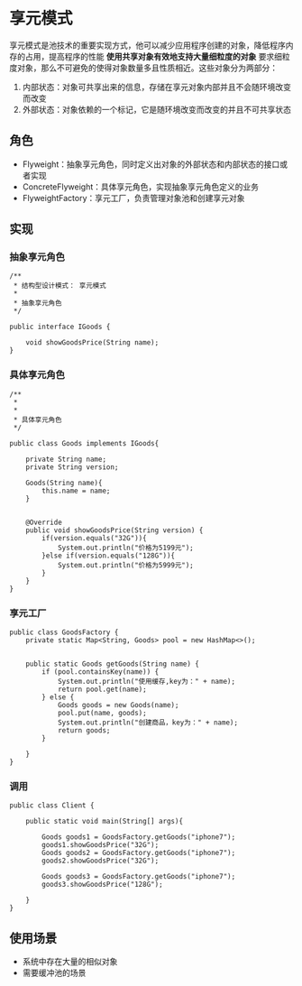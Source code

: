 # 享元模式
享元模式是池技术的重要实现方式，他可以减少应用程序创建的对象，降低程序内存的占用，提高程序的性能
**使用共享对象有效地支持大量细粒度的对象**
要求细粒度对象，那么不可避免的使得对象数量多且性质相近。这些对象分为两部分：
1. 内部状态：对象可共享出来的信息，存储在享元对象内部并且不会随环境改变而改变
2. 外部状态：对象依赖的一个标记，它是随环境改变而改变的并且不可共享状态


## 角色
- Flyweight：抽象享元角色，同时定义出对象的外部状态和内部状态的接口或者实现
- ConcreteFlyweight：具体享元角色，实现抽象享元角色定义的业务
- FlyweightFactory：享元工厂，负责管理对象池和创建享元对象

## 实现

### 抽象享元角色
```
/**
 * 结构型设计模式： 享元模式
 * 
 * 抽象享元角色
 */

public interface IGoods {
    
    void showGoodsPrice(String name);
}

```

### 具体享元角色
```
/**
 * 
 * 
 * 具体享元角色
 */

public class Goods implements IGoods{
    
    private String name;
    private String version;
    
    Goods(String name){
        this.name = name;
    }


    @Override
    public void showGoodsPrice(String version) {
        if(version.equals("32G")){
            System.out.println("价格为5199元");
        }else if(version.equals("128G")){
            System.out.println("价格为5999元");
        }
    }
}

```

### 享元工厂
```
public class GoodsFactory {
    private static Map<String, Goods> pool = new HashMap<>();


    public static Goods getGoods(String name) {
        if (pool.containsKey(name)) {
            System.out.println("使用缓存,key为：" + name);
            return pool.get(name);
        } else {
            Goods goods = new Goods(name);
            pool.put(name, goods);
            System.out.println("创建商品，key为：" + name);
            return goods;
        }

    }
}

```

### 调用
```
public class Client {

    public static void main(String[] args){

        Goods goods1 = GoodsFactory.getGoods("iphone7");
        goods1.showGoodsPrice("32G");
        Goods goods2 = GoodsFactory.getGoods("iphone7");
        goods2.showGoodsPrice("32G");

        Goods goods3 = GoodsFactory.getGoods("iphone7");
        goods3.showGoodsPrice("128G");

    }
}

```

## 使用场景
- 系统中存在大量的相似对象
- 需要缓冲池的场景